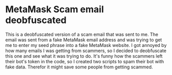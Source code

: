 # MetaMask Scam email deobfuscated

This is a deobfuscated version of a scam email that was sent to me. The email was sent from a fake MetaMask email address and was trying to get me to enter my seed phrase into a fake MetaMask website.
I got annoyed by how many emails I was getting from scammers, so I decided to deobfuscate this one and see what it was trying to do.
It's funny how the scammers left their bot's token in the code, so I created two scripts to spam their bot with fake data. Therefor it might save some people from getting scammed.
